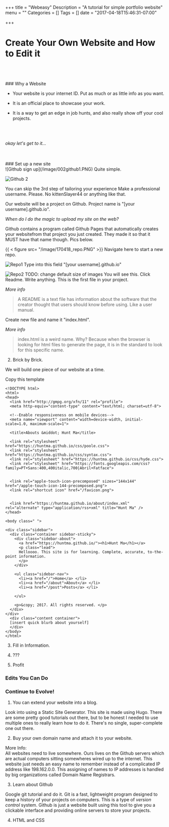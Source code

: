 +++
title = "Webeasy"
Description = "A tutorial for simple portfolio website"
menu = ""
Categories = []
Tags = []
date = "2017-04-18T15:46:31-07:00"

+++

# Create Your Own Website and How to Edit it
<br>
<br>
<br>
### Why a Website  

* Your website is your internet ID. Put as much or as little info as you want.

* It is an official place to showcase your work.

* It is a way to get an edge in job hunts, and also really show off your cool projects.

<br>
<br>

_okay let's get to it..._

<br>
<br>
### Set up a new site
<br>
![Github sign up](/image/002github1.PNG)
Quite simple.

![Github 2](/image/002github2.PNG)

You can skip the 3rd step of tailoring your experience
Make a professional username. Please. No kittenSlayer44 or anything like that.

Our website will be a project on Github. Project name is "[your username].github.io".

_When do I do the magic to upload my site on the web?_

Github contains a program called Github Pages that automatically creates your websitefrom that project you just created. They made it so that it MUST have that name though. Pics below.

{{ < figure src= "/image/170418_repo.PNG" >}}
Navigate here to start a new repo.

![Repo1](/image/170418_repo1.PNG)
Type into this field "[your username].github.io"

![Repo2](/image/170418_repo2.PNG)
TODO: change default size of images
You will see this. Click Readme. Write anything. This is the first file in your project.

_More info_  
> A README is a text file has information about the software that the creator thought that users should know before using. Like a user manual. 

Create new file and name it "index.html".

_More info_
> index.html is a weird name. Why? Because when the browser is looking for html files to generate the page, it is in the standard to look for this specific name.

2. Brick by Brick.

We will build one piece of our website at a time.

Copy this template

```
<!DOCTYPE html>
<html>
<head>
  <link href="http://gmpg.org/xfn/11" rel="profile">
  <meta http-equiv="content-type" content="text/html; charset=utf-8">
  
  <!--Enable responsiveness on mobile devices-->
  <meta name="viewport" content="width=device-width, initial-scale=1.0, maximum-scale=1">

  <title>Abouts &middot; Hunt Ma</title>
  
  <link rel="stylesheet" href="https://huntma.github.io/css/poole.css">
  <link rel="stylesheet" href="https://huntma.github.io/css/syntax.css">
  <link rel="stylesheet" href="https://huntma.github.io/css/hyde.css">
  <link rel="stylesheet" href="https://fonts.googleapis.com/css?family=PT+Sans:400,400italic,700|Abril+Fatface">

  
  <link rel="apple-touch-icon-precomposed" sizes="144x144" href="/apple-touch-icon-144-precomposed.png">
  <link rel="shortcut icon" href="/favicon.png">

  
  <link href="https://huntma.github.io/about/index.xml" rel="alternate" type="application/rss+xml" title="Hunt Ma" />
</head>

<body class=" ">

<div class="sidebar">
  <div class="container sidebar-sticky">
    <div class="sidebar-about">
      <a href="https://huntma.github.io/"><h1>Hunt Ma</h1></a>
      <p class="lead">
	  Helloooo. This site is for learning. Complete, accurate, to-the-point information.
      </p>
    </div>

    <ul class="sidebar-nav">
      <li><a href="/">Home</a> </li>
      <li><a href="/about">About</a> </li>
      <li><a href="/post">Posts</a> </li>

    </ul>

    <p>&copy; 2017. All rights reserved. </p>
  </div>
</div>
  <div class="content container">
  [insert quick blurb about yourself]
  </div>
</body>
</html>
```

3. Fill in Information.

4. ???

5. Profit

### Edits You Can Do



### Continue to Evolve!

1. You can extend your website into a blog.

Look into using a Static Site Generator. This site is made using Hugo. There are some pretty good tutorials out there, but to be honest I needed to use multiple ones to really learn how to do it. There's no single, super-complete one out there.

2. Buy your own domain name and attach it to your website. 

More Info:  
All websites need to live somewhere. Ours lives on the Github servers which are actual computers sitting somewheres wired up to the internet. This website just needs an easy name to remember instead of a complicated IP address like 198.162.0.0. This assigning of names to IP addresses is handled by big organizations called Domain Name Registrars.

3. Learn about Github

Google git tutorial and do it. Git is a fast, lightweight program designed to keep a history of your projects on computers. This is a type of _version control_ system. Github is just a website built using this tool to give you a clickable interface and providing online servers to store your projects.

4. HTML and CSS


